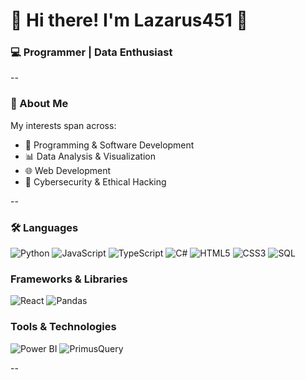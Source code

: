 <div align="left">

# 👾 Hi there! I'm Lazarus451 👾

### 💻 Programmer | Data Enthusiast

</div>

--

### 🚀 About Me

My interests span across:

- 🐍 Programming & Software Development
- 📊 Data Analysis & Visualization
- 🌐 Web Development
- 🔐 Cybersecurity & Ethical Hacking

--

### 🛠️ Languages

![Python](https://img.shields.io/badge/Python-3776AB?style=for-the-badge&logo=python&logoColor=white)
![JavaScript](https://img.shields.io/badge/JavaScript-F7DF1E?style=for-the-badge&logo=javascript&logoColor=black)
![TypeScript](https://img.shields.io/badge/TypeScript-007ACC?style=for-the-badge&logo=typescript&logoColor=white)
![C#](https://img.shields.io/badge/C%23-239120?style=for-the-badge&logo=c-sharp&logoColor=white)
![HTML5](https://img.shields.io/badge/HTML5-E34F26?style=for-the-badge&logo=html5&logoColor=white)
![CSS3](https://img.shields.io/badge/CSS3-1572B6?style=for-the-badge&logo=css3&logoColor=white)
![SQL](https://img.shields.io/badge/SQL-4479A1?style=for-the-badge&logo=mysql&logoColor=white)

### Frameworks & Libraries
![React](https://img.shields.io/badge/React-20232A?style=for-the-badge&logo=react&logoColor=61DAFB)
![Pandas](https://img.shields.io/badge/Pandas-150458?style=for-the-badge&logo=pandas&logoColor=white)

### Tools & Technologies
![Power BI](https://img.shields.io/badge/Power_BI-F2C811?style=for-the-badge&logo=powerbi&logoColor=black)
![PrimusQuery](https://img.shields.io/badge/PrimusQuery-000000?style=for-the-badge)


--
